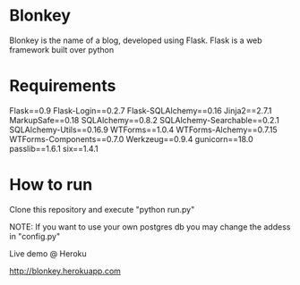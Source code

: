 Blonkey
=======

Blonkey is the name of a blog, developed using Flask. Flask is a web framework built over python

Requirements
============

Flask==0.9
Flask-Login==0.2.7
Flask-SQLAlchemy==0.16
Jinja2==2.7.1
MarkupSafe==0.18
SQLAlchemy==0.8.2
SQLAlchemy-Searchable==0.2.1
SQLAlchemy-Utils==0.16.9
WTForms==1.0.4
WTForms-Alchemy==0.7.15
WTForms-Components==0.7.0
Werkzeug==0.9.4
gunicorn==18.0
passlib==1.6.1
six==1.4.1

How to run
==========

Clone this repository and execute "python run.py"

NOTE: If you want to use your own postgres db you may change the addess in "config.py"

Live demo @ Heroku

http://blonkey.herokuapp.com